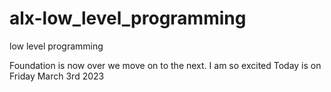 # alx-low_level_programming
low level programming

Foundation is now over we move on to the next. I am so excited 
Today is on Friday March 3rd 2023

